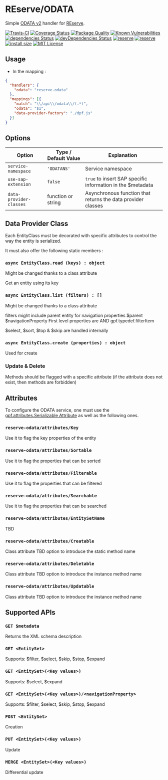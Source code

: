 # REserve/**ODATA**
Simple [ODATA v2](https://www.odata.org/documentation/odata-version-2-0/) handler for [REserve](https://npmjs.com/package/reserve).

[![Travis-CI](https://travis-ci.org/ArnaudBuchholz/reserve-odata.svg?branch=master)](https://travis-ci.org/ArnaudBuchholz/reserve-odata#)
[![Coverage Status](https://coveralls.io/repos/github/ArnaudBuchholz/reserve-odata/badge.svg?branch=master)](https://coveralls.io/github/ArnaudBuchholz/reserve-odata?branch=master)
[![Package Quality](https://npm.packagequality.com/shield/reserve-odata.svg)](https://packagequality.com/#?package=reserve-odata)
[![Known Vulnerabilities](https://snyk.io/test/github/ArnaudBuchholz/reserve-odata/badge.svg?targetFile=package.json)](https://snyk.io/test/github/ArnaudBuchholz/reserve-odata?targetFile=package.json)
[![dependencies Status](https://david-dm.org/ArnaudBuchholz/reserve-odata/status.svg)](https://david-dm.org/ArnaudBuchholz/reserve-odata)
[![devDependencies Status](https://david-dm.org/ArnaudBuchholz/reserve-odata/dev-status.svg)](https://david-dm.org/ArnaudBuchholz/reserve-odata?type=dev)
[![reserve](https://badge.fury.io/js/reserve-odata.svg)](https://www.npmjs.org/package/reserve-odata)
[![reserve](http://img.shields.io/npm/dm/reserve-odata.svg)](https://www.npmjs.org/package/reserve-odata)
[![install size](https://packagephobia.now.sh/badge?p=reserve-odata)](https://packagephobia.now.sh/result?p=reserve-odata)
[![MIT License](https://img.shields.io/badge/License-MIT-yellow.svg)](https://opensource.org/licenses/MIT)

## Usage

* In the mapping :
```json
{
  "handlers": {
    "odata": "reserve-odata"
  },
  "mappings": [{
    "match": "\\/api\\/odata\\/(.*)",
    "odata": "$1",
    "data-provider-factory": "./dpf.js"
  }]
}
```

## Options

| Option | Type / Default Value | Explanation |
|---|---|---|
| `service-namespace` | `'ODATANS'` | Service namespace |
| `use-sap-extension` | `false` | `true` to insert SAP specific information in the $metadata |
| `data-provider-classes` | function or string | Asynchronous function that returns the data provider classes |

## Data Provider Class

Each EntityClass must be decorated with specific attributes to control the way the entity is serialized.

It must also offer the following static members :

### `async EntityClass.read (keys) : object`

Might be changed thanks to a class attribute

Get an entity using its key

### `async EntityClass.list (filters) : []`

Might be changed thanks to a class attribute

filters might include parent entity for navigation properties
$parent
$navigationProperty
First level properties are AND gpf.typedef.filterItem

$select, $sort, $top & $skip are handled internally

### `async EntityClass.create (properties) : object`

Used for create

### Update & Delete

Methods should be flagged with a specific attribute (if the attribute does not exist, then methods are forbidden)

## Attributes

To configure the ODATA service, one must use the [gpf.attributes.Serializable Attribute](https://arnaudbuchholz.github.io/gpf/doc/gpf.attributes.Serializable.html) as well as the following ones.

### `reserve-odata/attributes/Key`

Use it to flag the key properties of the entity

### `reserve-odata/attributes/Sortable`

Use it to flag the properties that can be sorted

### `reserve-odata/attributes/Filterable`

Use it to flag the properties that can be filtered

### `reserve-odata/attributes/Searchable`

Use it to flag the properties that can be searched

### `reserve-odata/attributes/EntitySetName`

TBD

### `reserve-odata/attributes/Creatable`

Class attribute
TBD option to introduce the static method name

### `reserve-odata/attributes/Deletable`

Class attribute
TBD option to introduce the instance method name

### `reserve-odata/attributes/Updatable`

Class attribute
TBD option to introduce the instance method name

## Supported APIs

### `GET $metadata`

Returns the XML schema description

### `GET <EntitySet>`

Supports: $filter, $select, $skip, $stop, $expand

### `GET <EntitySet>(<Key values>)`

Supports: $select, $expand

### `GET <EntitySet>(<Key values>)/<navigationProperty>`

Supports: $filter, $select, $skip, $stop, $expand

### `POST <EntitySet>`

Creation

### `PUT <EntitySet>(<Key values>)`

Update

### `MERGE <EntitySet>(<Key values>)`

Differential update

